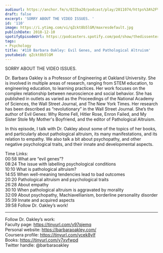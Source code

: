 ```yaml
---
audiourl: https://anchor.fm/s/822ba20/podcast/play/2011074/https%3A%2F%2Fd3ctxlq1ktw2nl.cloudfront.net%2Fproduction%2F2018-11-31%2F7735039-48000-2-b0f87fb6b07a6.mp3
draft: false
excerpt: 'SORRY ABOUT THE VIDEO ISSUES. '
id: '110'
image: https://i.ytimg.com/vi/qZckt8b5lGM/maxresdefault.jpg
publishDate: 2018-12-10
spotifyEpisodeUrl: https://podcasters.spotify.com/pod/show/thedissenter/episodes/110-Barbara-Oakley-Evil-Genes--and-Pathological-Altruism-e2rsg2
tags:
- Psychology
title: '#110 Barbara Oakley: Evil Genes, and Pathological Altruism'
youtubeid: qZckt8b5lGM
---
```

<div class="timelinks">

SORRY ABOUT THE VIDEO ISSUES. 

Dr. Barbara Oakley is a Professor of Engineering at Oakland University. She is involved in multiple areas of research, ranging from STEM education, to engineering education, to learning practices. Her work focuses on the complex relationship between neuroscience and social behavior. She has published in outlets as varied as the Proceedings of the National Academy of Sciences, the Wall Street Journal, and The New York Times. Her research has been described as “revolutionary” in the Wall Street Journal. She’s the author of Evil Genes: Why Rome Fell, Hitler Rose, Enron Failed, and My Sister Stole My Mother's Boyfriend, and the editor of Pathological Altruism.

In this episode, I talk with Dr. Oakley about some of the topics of her books, and particularly about pathological altruism, its many manifestations, and its relation to empathy. We also talk a bit about psychopathy, and other negative psychological traits, and their innate and developmental aspects.  

Time Links:  
<time>00:58</time> What are “evil genes”?  
<time>08:24</time> The issue with labelling psychological conditions                    
<time>10:10</time> What is pathological altruism?                
<time>14:55</time> When well-meaning tendencies lead to bad outcomes            
<time>20:20</time> Pathological altruism and psychological traits             
<time>26:28</time> About empathy   
<time>30:10</time> When pathological altruism is aggravated by morality  
<time>32:09</time> About psychopathy, Machiavellianism, borderline personality disorder  
<time>35:39</time> Innate and acquired aspects    
<time>39:58</time> Follow Dr. Oakley’s work!    

---

Follow Dr. Oakley’s work:  
Faculty page: https://tinyurl.com/y97qjemq  
Personal website: https://barbaraoakley.com/  
Coursera profile: https://tinyurl.com/ycek8ylf  
Books: https://tinyurl.com/y7xvfwpd  
Twitter handle: @barbaraoakley
</div>

